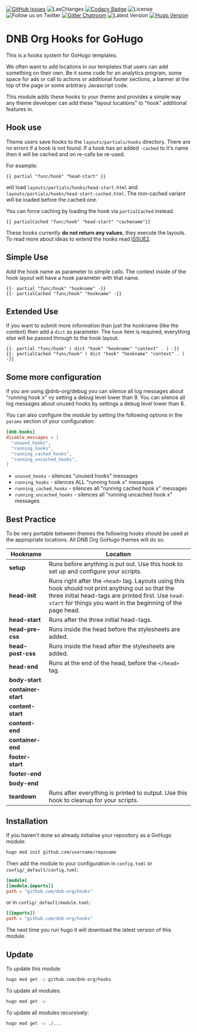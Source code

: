 [![GitHub issues](https://img.shields.io/github/issues-raw/dnb-org/hooks?logo=github&style=for-the-badge)](https://github.com/dnb-org/hooks/issues) ![LasCHanges](https://img.shields.io/github/last-commit/dnb-org/hooks?color=%23ff7700&logo=github&style=for-the-badge) [![Codacy Badge](https://img.shields.io/codacy/grade/1aa52a19ae5b42efa80f04157a29ae8d?logo=codacy&style=for-the-badge)](https://www.codacy.com/gh/dnb-org/hooks/dashboard) ![License](https://img.shields.io/github/license/dnb-org/hooks?logo=github&style=for-the-badge) ![Follow us on Twitter](https://img.shields.io/twitter/follow/hugonewsletter?color=%231DA1F2&logo=twitter&style=for-the-badge) [![Gitter Chatroom](https://img.shields.io/gitter/room/dnb-org/community?color=%23ed1965&logo=gitter&style=for-the-badge)](https://gitter.im/dnb-org/community) ![Latest Version](https://img.shields.io/github/v/tag/dnb-org/hooks?color=%23ed1965&label=Release&logo=hugo&logoColor=%23ffffff&sort=semver&style=for-the-badge) [![Hugo Version](https://img.shields.io/badge/Hugo-0.88.1-%23ed1965&?style=for-the-badge&logo=hugo&color=ed1965&?cacheSeconds=maxAge)](https://gohugo.io/)

# DNB Org Hooks for GoHugo

This is a hooks system for GoHugo templates.

We often want to add locations in our templates that users can add something on their own. Be it some code for an analytics program, some space for ads or call to actions or additional footer sections, a banner at the top of the page or some arbitrary Javascript code.

This module adds these hooks to your theme and provides a simple way any theme developer can add these "layout locations" to "hook" additional features in.

## Hook use

Theme users save hooks to the `layouts/partials/hooks` directory. There are no errors if a hook is not found. If a hook has an added `-cached` to it's name then it will be cached and on re-calls be re-used. 

For example:

```gotemplate
{{ partial "func/hook" "head-start" }}
```

will load `layouts/partials/hooks/head-start.html` and `layouts/partials/hooks/head-start-cached.html`. The non-cached variant will be loaded before the cached one.

You can force caching by loading the hook via `partialCached` instead.

```gotemplate
{{ partialCached "func/hook" "head-start" "cachename"}}
```

These hooks currently **do not return any values**, they execute the layouts. To read more about ideas to extend the hooks read [ISSUE2](https://github.com/dnb-org/hooks/issues/2).

## Simple Use

Add the hook name as parameter to simple calls. The context inside of the hook layout will have a hook parameter with that name.

```gotemplate
{{- partial "func/hook" "hookname" -}}
{{- partialCached "func/hook" "hookname" -}}
```

## Extended Use

If you want to submit more information than just the hookname (like the context) then add a `dict` as parameter. The `hook` item is required, everything else will be passed through to the hook layout.

```gotemplate
{{- partial "func/hook" ( dict "hook" "hookname" "context" . ) -}}
{{- partialCached "func/hook" ( dict "hook" "hookname" "context" . ) -}}
```

## Some more configuration

If you are using @dnb-org/debug you can silence all log messages about "running hook x" vy setting a debug level lower than 9. You can silence all log messages about unused hooks by settings a debug level lower than 8.

You can also configure the module by setting the following options in the `params` section of your configuration:

```toml
[dnb.hooks]
disable_messages = [
  "unused_hooks",
  "running_hooks",
  "running_cached_hooks",
  "running_uncached_hooks",
]
```

- `unused_hooks` - silences "unused hooks" messages
- `running_hooks` - silences ALL "running hook x" messages
- `running_cached_hooks` - silences all "running cached hook x" messages
- `running_uncached_hooks` - silences all "running uncached hook x" messages

## Best Practice

To be very portable between themes the following hooks should be used at the appropriate locations. All DNB Org GoHugo themes will do so. 

| Hookname | Location |
| --- | --- |
| **setup** | Runs before anything is put out. Use this hook to set up and configure your scripts. |
| **head-init** | Runs right after the `<head>` tag. Layouts using this hook should not print anything out so that the three initial head-tags are printed first. Use `head-start` for things you want in the beginning of the page head. |
| **head-start** | Runs after the three initial head-tags. |
| **head-pre-css** | Runs inside the head before the stylesheets are added. |
| **head-post-css** | Runs inside the head after the stylesheets are added. |
| **head-end** | Runs at the end of the head, before the `</head>` tag. |
| **body-start** | |
| **container-start** | |
| **content-start** | |
| **content-end** | |
| **container-end** | |
| **footer-start** | |
| **footer-end** | |
| **body-end** | |
| **teardown** | Runs after everything is printed to output. Use this hook to cleanup for your scripts. |

## Installation

If you haven't done so already initialise your repository as a GoHugo module:

```bash
hugo mod init github.com/username/reponame
```

Then add the module to your configuration in `config.toml` or `config/_default/config.toml`:

```toml
[module]
[[module.imports]]
path = "github.com/dnb-org/hooks"
```

or in `config/_default/module.toml`:

```toml
[[imports]]
path = "github.com/dnb-org/hooks"
```

The next time you run hugo it will download the latest version of this module.

## Update

To update this module:

```bash
hugo mod get -u github.com/dnb-org/hooks
```

To update all modules:

```bash
hugo mod get -u
```

To update all modules recursively:

```bash
hugo mod get -u ./...
```
